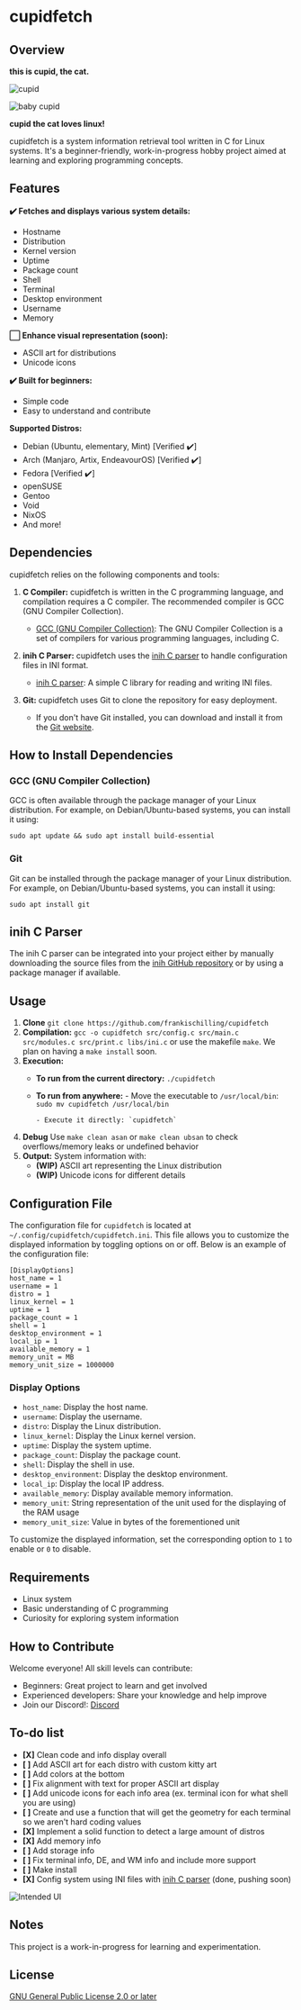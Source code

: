 # cupidfetch

## Overview

**this is cupid, the cat.**

![cupid](images/cupid.png)


![baby cupid](images/smol.png)

**cupid the cat loves linux!**

cupidfetch is a system information retrieval tool written in C for Linux systems. It's a beginner-friendly, work-in-progress hobby project aimed at learning and exploring programming concepts.

## Features

**✔️ Fetches and displays various system details:**

* Hostname
* Distribution
* Kernel version
* Uptime
* Package count
* Shell
* Terminal
* Desktop environment
* Username
* Memory

**⬜ Enhance visual representation (soon):**

* ASCII art for distributions
* Unicode icons

**✔️ Built for beginners:**

* Simple code
* Easy to understand and contribute

**Supported Distros:**
* Debian (Ubuntu, elementary, Mint) [Verified ✔️]
* Arch (Manjaro, Artix, EndeavourOS) [Verified ✔️]
* Fedora [Verified ✔️]
* openSUSE
* Gentoo
* Void
* NixOS
* And more!

## Dependencies

cupidfetch relies on the following components and tools:

1. **C Compiler:** cupidfetch is written in the C programming language, and compilation requires a C compiler. The recommended compiler is GCC (GNU Compiler Collection).

   - [GCC (GNU Compiler Collection)](https://gcc.gnu.org/): The GNU Compiler Collection is a set of compilers for various programming languages, including C.

2. **inih C Parser:** cupidfetch uses the [inih C parser](https://github.com/benhoyt/inih) to handle configuration files in INI format.

   - [inih C parser](https://github.com/benhoyt/inih): A simple C library for reading and writing INI files.
     
3. **Git:** cupidfetch uses Git to clone the repository for easy deployment.
   
   - If you don't have Git installed, you can download and install it from the [Git website](https://git-scm.com).

## How to Install Dependencies

### GCC (GNU Compiler Collection)

GCC is often available through the package manager of your Linux distribution. For example, on Debian/Ubuntu-based systems, you can install it using:

```
sudo apt update && sudo apt install build-essential
```

### Git

Git can be installed through the package manager of your Linux distribution. For example, on Debian/Ubuntu-based systems, you can install it using:

```
sudo apt install git 
```

## inih C Parser

The inih C parser can be integrated into your project either by manually downloading the source files from the [inih GitHub repository](https://github.com/benhoyt/inih) or by using a package manager if available.

## Usage
1. **Clone** `git clone https://github.com/frankischilling/cupidfetch`
2. **Compilation:** `gcc -o cupidfetch src/config.c src/main.c src/modules.c src/print.c libs/ini.c` or use the makefile `make`. We plan on having a `make install` soon. 
3. **Execution:**
   - **To run from the current directory:** `./cupidfetch`
   - **To run from anywhere:**
         - Move the executable to `/usr/local/bin`: `sudo mv cupidfetch /usr/local/bin`
     
         - Execute it directly: `cupidfetch`
4. **Debug** Use `make clean asan` or `make clean ubsan` to check overflows/memory leaks or undefined behavior
5. **Output:** System information with:
    * **(WIP)** ASCII art representing the Linux distribution
    * **(WIP)** Unicode icons for different details

## Configuration File

The configuration file for `cupidfetch` is located at `~/.config/cupidfetch/cupidfetch.ini`. This file allows you to customize the displayed information by toggling options on or off. Below is an example of the configuration file:

```
[DisplayOptions]
host_name = 1
username = 1
distro = 1
linux_kernel = 1
uptime = 1
package_count = 1
shell = 1
desktop_environment = 1
local_ip = 1
available_memory = 1
memory_unit = MB
memory_unit_size = 1000000
```

### Display Options

- `host_name`: Display the host name.
- `username`: Display the username.
- `distro`: Display the Linux distribution.
- `linux_kernel`: Display the Linux kernel version.
- `uptime`: Display the system uptime.
- `package_count`: Display the package count.
- `shell`: Display the shell in use.
- `desktop_environment`: Display the desktop environment.
- `local_ip`: Display the local IP address.
- `available_memory`: Display available memory information.
- `memory_unit`: String representation of the unit used for the displaying of the RAM usage
- `memory_unit_size`: Value in bytes of the forementioned unit

To customize the displayed information, set the corresponding option to `1` to enable or `0` to disable.

## Requirements

* Linux system
* Basic understanding of C programming
* Curiosity for exploring system information

## How to Contribute

Welcome everyone! All skill levels can contribute:

* Beginners: Great project to learn and get involved
* Experienced developers: Share your knowledge and help improve
* Join our Discord!: [Discord](https://discord.gg/698GBkg2KR)

## To-do list

* **[X]** Clean code and info display overall
* **[ ]** Add ASCII art for each distro with custom kitty art
* **[ ]** Add colors at the bottom
* **[ ]** Fix alignment with text for proper ASCII art display
* **[ ]** Add unicode icons for each info area (ex. terminal icon for what shell you are using)
* **[ ]** Create and use a function that will get the geometry for each terminal so we aren't hard coding values
* **[X]** Implement a solid function to detect a large amount of distros
* **[X]** Add memory info
* **[ ]** Add storage info
* **[ ]** Fix terminal info, DE, and WM info and include more support
* **[ ]** Make install 
* **[X]** Config system using INI files with [inih C parser](https://github.com/benhoyt/inih) (done, pushing soon)

![Intended UI](images/ui.png)

## Notes

This project is a work-in-progress for learning and experimentation.

## License

[GNU General Public License 2.0 or later](https://www.gnu.org/licenses/old-licenses/gpl-2.0-standalone.html)


